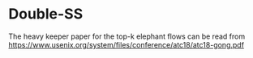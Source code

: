# Double-SS

The heavy keeper paper for the top-k elephant flows can be read from https://www.usenix.org/system/files/conference/atc18/atc18-gong.pdf



